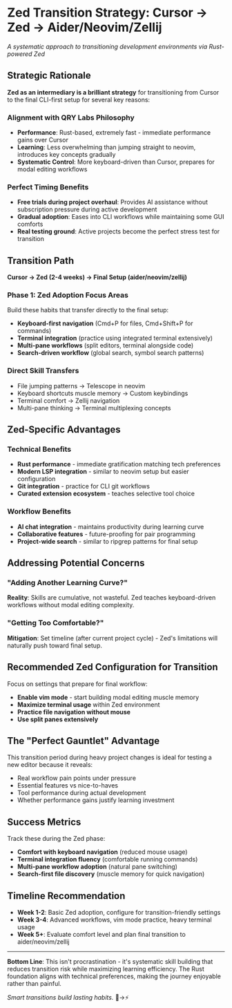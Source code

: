 # Zed Transition Strategy: Cursor → Zed → Aider/Neovim/Zellij

*A systematic approach to transitioning development environments via Rust-powered Zed*

## Strategic Rationale

**Zed as an intermediary is a brilliant strategy** for transitioning from Cursor to the final CLI-first setup for several key reasons:

### Alignment with QRY Labs Philosophy
- **Performance**: Rust-based, extremely fast - immediate performance gains over Cursor
- **Learning**: Less overwhelming than jumping straight to neovim, introduces key concepts gradually
- **Systematic Control**: More keyboard-driven than Cursor, prepares for modal editing workflows

### Perfect Timing Benefits
- **Free trials during project overhaul**: Provides AI assistance without subscription pressure during active development
- **Gradual adoption**: Eases into CLI workflows while maintaining some GUI comforts
- **Real testing ground**: Active projects become the perfect stress test for transition

## Transition Path

**Cursor → Zed (2-4 weeks) → Final Setup (aider/neovim/zellij)**

### Phase 1: Zed Adoption Focus Areas

Build these habits that transfer directly to the final setup:
- **Keyboard-first navigation** (Cmd+P for files, Cmd+Shift+P for commands)
- **Terminal integration** (practice using integrated terminal extensively)
- **Multi-pane workflows** (split editors, terminal alongside code)
- **Search-driven workflow** (global search, symbol search patterns)

### Direct Skill Transfers
- File jumping patterns → Telescope in neovim
- Keyboard shortcuts muscle memory → Custom keybindings
- Terminal comfort → Zellij navigation
- Multi-pane thinking → Terminal multiplexing concepts

## Zed-Specific Advantages

### Technical Benefits
- **Rust performance** - immediate gratification matching tech preferences
- **Modern LSP integration** - similar to neovim setup but easier configuration
- **Git integration** - practice for CLI git workflows
- **Curated extension ecosystem** - teaches selective tool choice

### Workflow Benefits
- **AI chat integration** - maintains productivity during learning curve
- **Collaborative features** - future-proofing for pair programming
- **Project-wide search** - similar to ripgrep patterns for final setup

## Addressing Potential Concerns

### "Adding Another Learning Curve?"
**Reality**: Skills are cumulative, not wasteful. Zed teaches keyboard-driven workflows without modal editing complexity.

### "Getting Too Comfortable?"
**Mitigation**: Set timeline (after current project cycle) - Zed's limitations will naturally push toward final setup.

## Recommended Zed Configuration for Transition

Focus on settings that prepare for final workflow:
- **Enable vim mode** - start building modal editing muscle memory
- **Maximize terminal usage** within Zed environment
- **Practice file navigation without mouse**
- **Use split panes extensively**

## The "Perfect Gauntlet" Advantage

This transition period during heavy project changes is ideal for testing a new editor because it reveals:
- Real workflow pain points under pressure
- Essential features vs nice-to-haves
- Tool performance during actual development
- Whether performance gains justify learning investment

## Success Metrics

Track these during the Zed phase:
- **Comfort with keyboard navigation** (reduced mouse usage)
- **Terminal integration fluency** (comfortable running commands)
- **Multi-pane workflow adoption** (natural pane switching)
- **Search-first file discovery** (muscle memory for quick navigation)

## Timeline Recommendation

- **Week 1-2**: Basic Zed adoption, configure for transition-friendly settings
- **Week 3-4**: Advanced workflows, vim mode practice, heavy terminal usage
- **Week 5+**: Evaluate comfort level and plan final transition to aider/neovim/zellij

---

**Bottom Line**: This isn't procrastination - it's systematic skill building that reduces transition risk while maximizing learning efficiency. The Rust foundation aligns with technical preferences, making the journey enjoyable rather than painful.

*Smart transitions build lasting habits.* 🦀→⚡ 